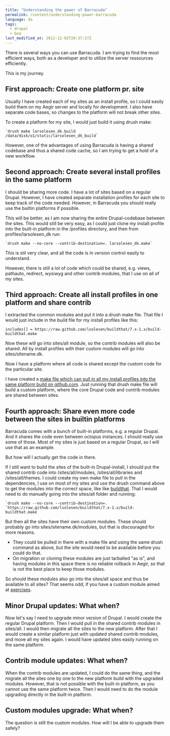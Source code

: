 ```yaml
---
title: "Understanding the power of Barracuda"
permalink: /content/understanding-power-barracuda
language: da
tags:
  - drupal
  - boa
last_modified_at: 2012-12-02T20:37:27Z
---
```


There is several ways you can use Barracuda. I am trying to find the most efficient ways, both as a developer and to utilize the server ressources efficiently.

This is my journey.

First approach: Create one platform pr. site
--------------------------------------------

Usually I have created each of my sites as an install profile, so I could easily build them on my Aegir server and locally for development. I also have separate code bases, so changes to the platform will not break other sites.

To create a platform for my site, I would just build it using drush make:

```
`drush make larsolesen_dk.build /data/disk/o1/static/larsolesen_dk_build`
```

However, one of the advantages of using Barracuda is having a shared codebase and thus a shared code cache, so I am trying to get a hold of a new workflow.

Second approach: Create several install profiles in the same platform
---------------------------------------------------------------------

I should be sharing more code. I have a lot of sites based on a regular Drupal. However, I have created separate installation profiles for each site to keep track of the code needed. However, in Barracuda you should really use the builtin platforms if possible.

This will be better, as I am now sharing the entire Drupal-codebase between the sites. This would still be very easy, as I could just clone my install profile into the built-in platform in the /profiles directory, and then from profiles/larsolesen\_dk run:

```
`drush make --no-core --contrib-destination=. larsolesen_dk.make`
```

This is stil very clear, and all the code is in version control easily to understand.

However, there is still a lot of code which could be shared, e.g. views, pathauto, redirect, wysiwyg and other contrib modules, that I use on all of my sites.

Third approach: Create all install profiles in one platform and share contrib
-----------------------------------------------------------------------------

I extracted the common modules and put it into a drush make file. That file I would just include in the build file for my install profiles like this:

```
includes[] = https://raw.github.com/lsolesen/buildthat/7.x-1.x/build-buildthat.make
```
Now these will go into sites/all module, so the contrib modules will also be shared. All by install profiles with their custom modules will go into sites/sitename.dk.

Now I have a platform where all code is shared except the custom code for the particular site.

I have created a [make file which can pull in all my install profiles into the same platform build on github.com](https://github.com/lsolesen/boa-makefiles). Just running that drush make file will build a custom platform, where the core Drupal code and contrib modules are shared between sites.

Fourth approach: Share even more code between the sites in builtin platforms
----------------------------------------------------------------------------

Barracuda comes with a bunch of built-in platforms, e.g. a regular Drupal. And it shares the code even between octopus instances. I should really use some of those. Most of my sites is just based on a regular Drupal, so I will use that as an example.

But how will I actually get the code in there.

If I still want to build the sites of the built-in Drupal-install, I should put the shared contrib code into /sites/all/modules, /sites/all/libraries and /sites/all/themes. I could create my own make file to pull in the dependencies, I use on most of my sites and use the drush command above to get the modules into the correct space, like like [buildthat](https://github.com/lsolesen/buildthat/blob/7.x-1.x/build-buildthat.make). That I would need to do manually going into the sites/all folder and running:

```
`drush make --no-core --contrib-destination=. `https://raw.github.com/lsolesen/buildthat/7.x-1.x/build-buildthat.make
```

But then all the sites have their own custom modules. These should probably go into sites/sitename.dk/modules, but that is discouraged for more reasons. 

- They could be pulled in there with a make file and using the same drush command as above, but the site would need to be available before you could do that.
- On migration or cloning these modules are just tarballed "as is", and having modules in this space there is no reliable rollback in Aegir, so that is not the best place to keep those modules.

So should these modules also go into the sites/all space and thus be available to all sites? That seems odd, if you have a custom module aimed at [exercises](http://github.com/motionsplan/motionsplan_exercise).

Minor Drupal updates: What when?
--------------------------------

Now let's say I need to upgrade minor version of Drupal. I would create the regular Drupal platform. Then I would pull in the shared contrib modules in sites/all. I would then migrate all the sites to the new platform. After that I would create a similar platform just with updated shared contrib modules, and move all my sites again. I would have updated sites easily running on the same platform.

Contrib module updates: What when?
----------------------------------

When the contrib modules are updated, I could do the same thing, and the migrate all the sites one by one to the new platform build with the upgraded modules. However, that is not possible with the built-in platform, as you cannot use the same platform twice. Then I would need to do the module upgrading directly in the built-in platform.

Custom modules upgrade: What when?
----------------------------------

The question is still the custom modules. How will I be able to upgrade them safely?
